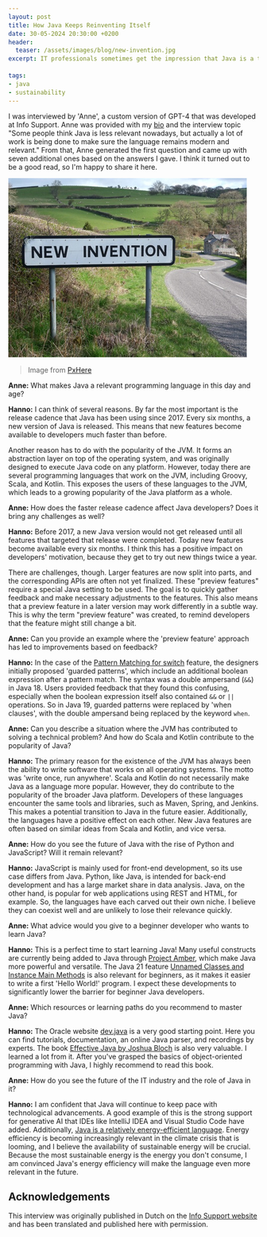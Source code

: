 ```yaml
---
layout: post
title: How Java Keeps Reinventing Itself
date: 30-05-2024 20:30:00 +0200
header:
  teaser: /assets/images/blog/new-invention.jpg
excerpt: IT professionals sometimes get the impression that Java is a technically less advanced or outdated languange. But it turns out the exact opposite is true. I was interviewed on this topic by Info Support's AI interviewer 'Anne'. Keep reading to find out why Java is still relevant in this day and age.

tags: 
- java
- sustainability
---
```


I was interviewed by 'Anne', a custom version of GPT-4 that was developed at Info Support. Anne was provided with my [bio](/about-me) and the interview topic "Some people think Java is less relevant nowadays, but actually a lot of work is  being done to make sure the language remains modern and relevant." From that, Anne generated the first question and came up with seven additional ones based on the answers I gave. I think it turned out to be a good read, so I'm happy to share it here.

![New invention](/assets/images/blog/new-invention.jpg)
> Image from <a href="https://pxhere.com/en/photo/909565">PxHere</a>

**Anne:** What makes Java a relevant programming language in this day and age?

**Hanno:** I can think of several reasons. By far the most important is the release cadence that Java has been using since 2017. Every six months, a new version of Java is released. This means that new features become available to developers much faster than before.

Another reason has to do with the popularity of the JVM. It forms an abstraction layer on top of the operating system, and was originally designed to execute Java code on any platform. However, today there are several programming languages that work on the JVM, including Groovy, Scala, and Kotlin. This exposes the users of these languages to the JVM, which leads to a growing popularity of the Java platform as a whole.

**Anne:** How does the faster release cadence affect Java developers? Does it bring any challenges as well?

**Hanno:** Before 2017, a new Java version would not get released until all features that targeted that release were completed. Today new features become available every six months. I think this has a positive impact on developers' motivation, because they get to try out new things twice a year.

There are challenges, though. Larger features are now split into parts, and the corresponding APIs are often not yet finalized. These "preview features" require a special Java setting to be used. The goal is to quickly gather feedback and make necessary adjustments to the features. This also means that a preview feature in a later version may work differently in a subtle way. This is why the term "preview feature" was created, to remind developers that the feature might still change a bit.

**Anne:** Can you provide an example where the 'preview feature' approach has led to improvements based on feedback?

**Hanno:** In the case of the [Pattern Matching for switch](https://openjdk.org/jeps/441) feature, the designers initially proposed 'guarded patterns', which include an additional boolean expression after a pattern match. The syntax was a double ampersand (`&&`) in Java 18. Users provided feedback that they found this confusing, especially when the boolean expression itself also contained `&&` or `||` operations. So in Java 19, guarded patterns were replaced by 'when clauses', with the double ampersand being replaced by the keyword `when`.

**Anne:** Can you describe a situation where the JVM has contributed to solving a technical problem? And how do Scala and Kotlin contribute to the popularity of Java?

**Hanno:** The primary reason for the existence of the JVM has always been the ability to write software that works on all operating systems. The motto was 'write once, run anywhere'. Scala and Kotlin do not necessarily make Java as a language more popular. However, they do contribute to the popularity of the broader Java platform. Developers of these languages encounter the same tools and libraries, such as Maven, Spring, and Jenkins. This makes a potential transition to Java in the future easier. Additionally, the languages have a positive effect on each other. New Java features are often based on similar ideas from Scala and Kotlin, and vice versa.

**Anne:** How do you see the future of Java with the rise of Python and JavaScript? Will it remain relevant?

**Hanno:** JavaScript is mainly used for front-end development, so its use case differs from Java. Python, like Java, is intended for back-end development and has a large market share in data analysis. Java, on the other hand, is popular for web applications using REST and HTML, for example. So, the languages have each carved out their own niche. I believe they can coexist well and are unlikely to lose their relevance quickly.

**Anne:** What advice would you give to a beginner developer who wants to learn Java?

**Hanno:** This is a perfect time to start learning Java! Many useful constructs are currently being added to Java through [Project Amber](https://openjdk.org/projects/amber/), which make Java more powerful and versatile. The Java 21 feature [Unnamed Classes and Instance Main Methods](https://openjdk.org/jeps/445) is also relevant for beginners, as it makes it easier to write a first 'Hello World!' program. I expect these developments to significantly lower the barrier for beginner Java developers.

**Anne:** Which resources or learning paths do you recommend to master Java?

**Hanno:** The Oracle website [dev.java](https://dev.java) is a very good starting point. Here you can find tutorials, documentation, an online Java parser, and recordings by experts. The book [Effective Java by Joshua Bloch](https://a.co/d/83xQMBc) is also very valuable. I learned a lot from it. After you've grasped the basics of object-oriented programming with Java, I highly recommend to read this book.

**Anne:** How do you see the future of the IT industry and the role of Java in it?

**Hanno:** I am confident that Java will continue to keep pace with technological advancements. A good example of this is the strong support for generative AI that IDEs like IntelliJ IDEA and Visual Studio Code have added. Additionally, [Java is a relatively energy-efficient language](https://devm.io/java/energy-efficient-programming-languages-137264). Energy efficiency is becoming increasingly relevant in the climate crisis that is looming, and I believe the availability of sustainable energy will be crucial. Because the most sustainable energy is the energy you don't consume, I am convinced Java's energy efficiency will make the language even more relevant in the future.

## Acknowledgements

This interview was originally published in Dutch on the [Info Support website](https://carriere.infosupport.com/resources/hoe-java-zichzelf-opnieuw-uitvindt) and has been translated and published here with permission.
